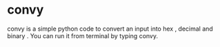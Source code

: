 # convy
convy is a simple python code to convert an input into hex , decimal and binary . You can run it from terminal by typing convy. 
